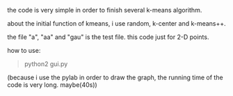 the code is very simple in order to finish several k-means algorithm.

about the initial function of kmeans, i use random, k-center and k-means++.

the file "a", "aa" and "gau" is the test file.
this code just for 2-D points.

how to use:
>python2 gui.py


(because i use the pylab in order to draw the graph, the running time of the code is very long. maybe(40s))